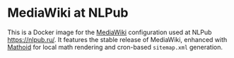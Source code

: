 # MediaWiki at NLPub

This is a Docker image for the [MediaWiki](https://www.mediawiki.org/wiki/MediaWiki) configuration used at NLPub <https://nlpub.ru/>. It features the stable release of MediaWiki, enhanced with [Mathoid](https://github.com/wikimedia/mathoid) for local math rendering and cron-based `sitemap.xml` generation.

